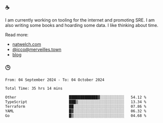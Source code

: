### ☕

I am currently working on tooling for the internet and promoting SRE. I am also writing some books and hoarding some data. I like thinking about time. 

Read more:

 - [natwelch.com](https://natwelch.com)
 - [@icco@merveilles.town](https://merveilles.town/@icco)
 - [blog](https://writing.natwelch.com)

### 🕒

<!--START_SECTION:waka-->

```txt
From: 04 September 2024 - To: 04 October 2024

Total Time: 35 hrs 14 mins

Other                        █████████████▓░░░░░░░░░░░   54.12 %
TypeScript                   ███▒░░░░░░░░░░░░░░░░░░░░░   13.34 %
Terraform                    ██░░░░░░░░░░░░░░░░░░░░░░░   07.86 %
YAML                         █▓░░░░░░░░░░░░░░░░░░░░░░░   06.32 %
Go                           █▒░░░░░░░░░░░░░░░░░░░░░░░   04.68 %
```

<!--END_SECTION:waka-->

